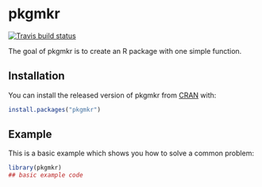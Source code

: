 
# pkgmkr

<!-- badges: start -->
[![Travis build status](https://travis-ci.com/sdhutchins/pkgmkr.svg?branch=master)](https://travis-ci.org/sdhutchins/pkgmkr)
<!-- badges: end -->

The goal of pkgmkr is to create an R package with one simple function.

## Installation

You can install the released version of pkgmkr from [CRAN](https://CRAN.R-project.org) with:

``` r
install.packages("pkgmkr")
```

## Example

This is a basic example which shows you how to solve a common problem:

``` r
library(pkgmkr)
## basic example code
```

